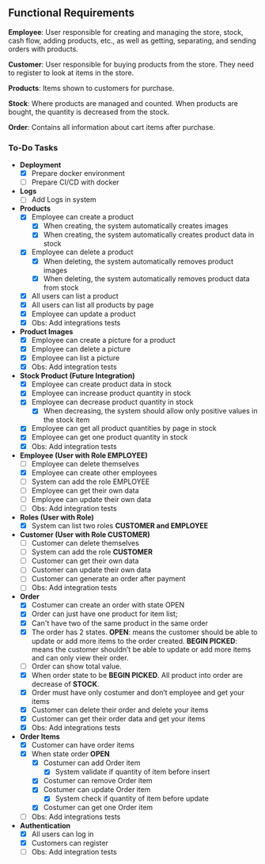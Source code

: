 ## Functional Requirements

**Employee**: User responsible for creating and managing the store, stock, cash flow, adding products, etc., as well as getting, separating, and sending orders with products.

**Customer**: User responsible for buying products from the store. They need to register to look at items in the store.

**Products**: Items shown to customers for purchase.

**Stock**: Where products are managed and counted. When products are bought, the quantity is decreased from the stock.

**Order**: Contains all information about cart items after purchase.

### To-Do Tasks

- **Deployment**
    - [x]  Prepare docker environment
    - [ ]  Prepare CI/CD with docker
- **Logs**
    - [ ]  Add Logs in system
- **Products**
    - [x]  Employee can create a product
        - [x]  When creating, the system automatically creates images
        - [x]  When creating, the system automatically creates product data in stock
    - [x]  Employee can delete a product
        - [x]  When deleting, the system automatically removes product images
        - [x]  When deleting, the system automatically removes product data from stock
    - [x]  All users can list a product
    - [x]  All users can list all products by page
    - [x]  Employee can update a product
    - [x]  Obs: Add integrations tests
- **Product Images**
    - [x]  Employee can create a picture for a product
    - [x]  Employee can delete a picture
    - [x]  Employee can list a picture
    - [x]  Obs: Add integration tests
- **Stock Product (Future Integration)**
    - [x]  Employee can create product data in stock
    - [x]  Employee can increase product quantity in stock
    - [x]  Employee can decrease product quantity in stock
        - [x]  When decreasing, the system should allow only positive values in the stock item
    - [x]  Employee can get all product quantities by page in stock
    - [x]  Employee can get one product quantity in stock
    - [x]  Obs: Add integration tests
- **Employee (User with Role EMPLOYEE)**
    - [ ]  Employee can delete themselves
    - [x]  Employee can create other employees
    - [ ]  System can add the role EMPLOYEE
    - [ ]  Employee can get their own data
    - [ ]  Employee can update their own data
    - [ ]  Obs: Add integration tests
- **Roles (User with Role)**
    - [x]  System can list two roles **CUSTOMER and EMPLOYEE**
- **Customer (User with Role CUSTOMER)**
    - [ ]  Customer can delete themselves
    - [ ]  System can add the role **CUSTOMER**
    - [ ]  Customer can get their own data
    - [ ]  Customer can update their own data
    - [ ]  Customer can generate an order after payment
    - [ ]  Obs: Add integration tests
- **Order**
    - [x]  Costumer can create an order with state OPEN
    - [x]  Order can just have one product for item list;
    - [x]  Can't have two of the same product in the same order
    - [x]  The order has 2 states. **OPEN**: means the customer should be able to update or add more items to the order created. **BEGIN PICKED**: means the customer shouldn’t be able to update or add more items and can only view their order.
    - [ ]  Order can show total value.
    - [x]  When order state to be **BEGIN PICKED**. All product into order are decrease of **STOCK**.
    - [x]  Order must have only costumer and don’t employee and get your items
    - [x]  Customer can delete their order and delete your items
    - [x]  Customer can get their order data and get your items
    - [x]  Obs: Add integrations tests
- **Order Items**
    - [x]  Customer can have order items
    - [x]  When state order **OPEN**
        - [x]  Costumer can add Order item
            - [x]  System validate if quantity of item before insert
        - [x]  Costumer can remove Order item
        - [x]  Costumer can update Order item
            - [x]  System check if quantity of item before update
        - [x]  Costumer can get one Order item
    - [ ]  Obs: Add integrations tests
- **Authentication**
    - [x]  All users can log in
    - [x]  Customers can register
    - [ ]  Obs: Add integration tests